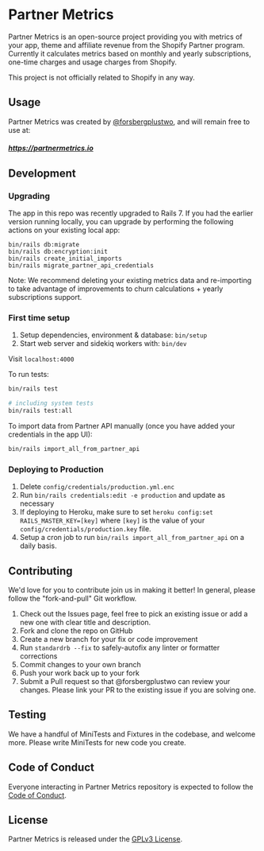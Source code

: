 # Partner Metrics

Partner Metrics is an open-source project providing you with metrics of your app, theme and affiliate revenue from the Shopify Partner program. Currently it calculates metrics based on monthly and yearly subscriptions, one-time charges and usage charges from Shopify.

This project is not officially related to Shopify in any way.

## Usage

Partner Metrics was created by [@forsbergplustwo](@forsbergplustwo), and will remain free to use at:

##### https://partnermetrics.io

## Development

### Upgrading

The app in this repo was recently upgraded to Rails 7. If you had the earlier version running locally, you can upgrade by performing the following actions on your existing local app:

```
bin/rails db:migrate
bin/rails db:encryption:init
bin/rails create_initial_imports
bin/rails migrate_partner_api_credentials
```

Note: We recommend deleting your existing metrics data and re-importing to take advantage of improvements to churn calculations + yearly subscriptions support.

### First time setup

1. Setup dependencies, environment & database: `bin/setup`
2. Start web server and sidekiq workers with: `bin/dev`

Visit `localhost:4000`

To run tests:

```bash
bin/rails test

# including system tests
bin/rails test:all
```

To import data from Partner API manually (once you have added your credentials in the app UI):
```bash
bin/rails import_all_from_partner_api
``````

### Deploying to Production

1. Delete `config/credentials/production.yml.enc`
2. Run `bin/rails credentials:edit -e production` and update as necessary
3. If deploying to Heroku, make sure to set `heroku config:set RAILS_MASTER_KEY=[key]` where `[key]` is the value of your `config/credentials/production.key` file.
4. Setup a cron job to run `bin/rails import_all_from_partner_api` on a daily basis.

## Contributing
We'd love for you to contribute join us in making it better! In general, please follow the "fork-and-pull" Git workflow.

1. Check out the Issues page, feel free to pick an existing issue or add a new one with clear title and description.
2. Fork and clone the repo on GitHub
3. Create a new branch for your fix or code improvement
4. Run `standardrb --fix` to safely-autofix any linter or formatter corrections
5. Commit changes to your own branch
6. Push your work back up to your fork
7. Submit a Pull request so that @forsbergplustwo can review your changes. Please link your PR to the existing issue if you are solving one.

## Testing
We have a handful of MiniTests and Fixtures in the codebase, and welcome more. Please write MiniTests for new code you create.

## Code of Conduct
Everyone interacting in Partner Metrics repository is expected to follow the [Code of Conduct](https://github.com/forsbergplustwo/partner-metrics-saas/blob/main/CODE_OF_CONDUCT.md).

## License

Partner Metrics is released under the [GPLv3 License](https://github.com/forsbergplustwo/partner-metrics-saas/blob/main/LICENSE.md).
